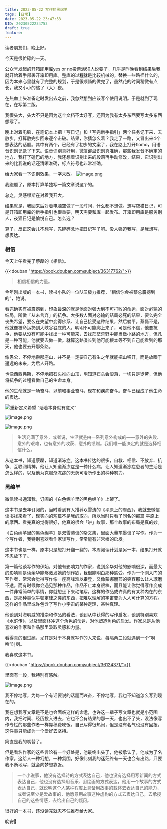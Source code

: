 ```yaml
---
title: 2023-05-22 写作的黑绵羊
tags: [日常]
date: 2023-05-22 23:47:53
UID: 20230522234753
draft: true
feature: 
---
```


读者朋友们，晚上好。

今天是很忙碌的一天。

公众号发起的开箱即用库yes or no投票满60人说要了，几乎是昨晚看到结果后我就开始着手部署开箱即用库。整库的过程就是比较机械的，替换一些路径什么的，因为本来心里就有了完整的规划，于是很顺畅的做完了，虽然花的时间稍微有点长，我又小小的熬了（大）夜。

在热血上头准备定时发出去之前，我忽然想到应该写个使用说明。于是就到了现在，在写第二版。

<!--more-->

我很头大，头大不只是因为这个文档不太好写，还因为我有太多东西要写太多东西想写了。

晚上对着电脑，在笔记本上把「写日记」和「写完新手指引」两个任务记下来，去散步，打算散完步回来逐个击破。结果，你猜怎么着？我走了一路，又冒出来4个想表达的话题。其中有两个，已经有了初步的文案了，我在路上打开flomo，用语音识别记录了下来。语音识别真好用，微信键盘识别真准确，那些我发音不确定的地方、我打了磕巴的地方，我还想着识别出来的段落再手动修改，结果，它识别出来的比我说的话还清晰准确，标点符号也非常准确。

给大家看一下识别效果，一字未改。
![image.png](https://s2.loli.net/2023/05/22/xw61lAIJC8znoPi.png)

我跑题了，原本打算单独写一篇文章说这个的。

总之，灵感缪斯在对着我开大。

结果就是，我回来后对着电脑空做了一段时间，什么都不想做。想写夜猫日记，可是开箱即用库的新手指引也很重要，明天需要和库一起发布。开箱即用库是服务别人，夜猫日记是愉悦自己。怎么选？

算了，反正这会儿不想写，先碎碎念地把日记写了吧。没人强迫我写，是我想写，想表达。

### 相信
今天上午看完了蔡磊的《相信》。

{{<douban "https://book.douban.com/subject/36317762/">}}

> 相信相信的力量。

今年刚出版的一本书，读书小队的一位队员极力推荐，“相信你会被蔡总震撼到的”，她说。

看完确实有被震撼到，印象最深的就是他面对强大到不可打败的命运，面对必输的结局，所做「从未言弃」的抗争。大多数人面对必输的结局必死的结果，要么完全丧失希望，要么在失望中变得佛系、让自己接受这种结果，然后躺平。蔡磊不是，他就像被命运扔到大峡谷谷底的人，明明不可能爬上来了，可是他不信，他要抗争，他要从没有可能中找出一种可能来，去找茫茫荒野中能当做小路的地方，但凡是一种可能，他就要去做一做。就算这路漫长到他可能根本等不到自己能看到的那天，他也要去开那条路。

像愚公，不停地搬那座山，并不是一定要自己有生之年就能把山移开，而是放眼于遥远的未来，为后人开路。

也像西西弗斯，不停地把石头推向山顶，明知道石头会滚落，一切只是徒劳，但他将抗争的过程看做自己的生命本身。

他的生命就是一场奋斗，以前和事业奋斗，现在和疾病奋斗。奋斗已经成了他生命的表达。


![重新定义希望 “活着本身就有意义”](https://s2.loli.net/2023/05/23/OzME1ylZbGeHSBs.png)

![image.png](https://s2.loli.net/2023/05/23/gWfLo1FJcXailAp.png)

![image.png](https://s2.loli.net/2023/05/23/SR59m3aL1EiBejk.png)

> 生活充满了意外，或者说，生活就是由一系列意外构成的——意外的失败、意外的艰难，也有意外的收获、意外的馈赠。我们唯一能决定的就是选择相信什么。

从这本书，知道蔡磊，知道渐冻症。这本书传达的很多，自救、相信、不放弃、抗争、互联网精神，他让人知道渐冻症是一种什么病，让人知道渐冻症患者的生活是怎么样的，以及他为克服渐冻症的无药可治所作出的种种努力。

### 黑绵羊
微信读书通知我，订阅的《白色绵羊里的黑色绵羊》上架了。

这本书是去年订阅的，当时看到有人推荐双雪涛的《平原上的摩西》，我就去微信读书找来看了，现实向的短篇不是我的取向，所以当时只看了同名的那篇 平原上的摩西。看完真的觉得很好，他真的很会「讲」故事，那个故事的布局是真的妙。

《白色绵羊里的黑色绵羊》是双雪涛谈的杂文集，里面大量笔墨谈了写作。作为一个写作者，我特别喜欢看作家谈写作，常常能有非常棒的启发。

这本书也是一样，原本只是想打开翻一翻的，本周阅读计划是另一本，结果打开就不忍放下了。

第一篇他谈写作的伊始，对他有影响力的作家，说到余华对他的影响很深，而最大的影响则是读余华能够激发她的创作欲，我很能明白那种感受。作为一个刚入门的写作者，常常会觉得写作像一座高峰难以攀登，又像蒙娜丽莎的笑容那么让人琢磨不透。而有时候你会遇见那种作品，作品不止本身很棒，而且能让你觉得写作变成一件非常简单的事情，你就想坐下来动笔写。这样的作品或许真的有某种内在的东西，是那种类似牛顿定律之类的东西，把难以理解的宇宙变为人人可计算的方程。这样的作品里或许包含了写作小宇宙的某种定理，某种真理。

他谈到对海明威的推崇和作品的看法，谈到从中获得的写作启发，谈到特别喜欢《水浒传》，以及里面林冲这个角色的命运，对他塑造角色的启发。作家总是从他喜欢的作家和作品那里汲取灵感和力量。

看得真的很过瘾，尤其是对于本身就写作的人来说，每隔两三段就遇到一个“啊哈”时刻。

我喜欢这本书。

{{<douban "https://book.douban.com/subject/36124371/">}}

里面有一段，我特别有感触。

![image.png](https://s2.loli.net/2023/05/23/nWlmhSHN3vbji6Q.png)

我不停地写，为每一个有话要说的话题而兴奋，不停地写，我也不知道怎么写到现在的。

我在想我写文章是不是也会面临这样的命运，也许这一辈子写文章也就是小范围内，我把时间、经历投入进去，它也不会有结果的那一天，也出不了头，没法像写作专栏的那些作者一样靠稿费吃饭。自己写得很热闹，但是没有名气也没有回报，这件事只能成为一个爱好去坚持。

简直是我的嘴替了。

但是看名作家的这些言论有一个好处是，他最终出头了，他被承认了，他成为了名作家。这给人一种幻想，一种氛围，好像此刻我的迷茫终有一天也会有出路，只要我不断地写，就会向梦想靠近。


> 一个小说家，他没有选择诗的方式表达自己，他也没有选择用写新闻的方式表达自己，他也没有选择用音乐、用绘画的方式表达，他用一个故事的方式表达自己，就说明这个人某种程度上具备用故事的载体去表达自己的能力，或者说至少是爱故事的，他愿意用故事这种虚构的方式去表达自己，去承揽自己的这些情感，去给出自己的疑问。


很好的一本书，还没读完就忍不住推荐给大家。

晚安🌛